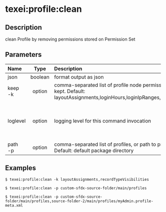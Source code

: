 <!-- This file has been generated with command 'sfdx hardis:doc:plugin:generate'. Please do not update it manually or it may be overwritten -->
# texei:profile:clean

## Description

clean Profile by removing permissions stored on Permission Set

## Parameters

|Name|Type|Description|Default|Required|Options|
|:---|:--:|:----------|:-----:|:------:|:-----:|
|json|boolean|format output as json||||
|keep<br/>-k|option|comma-separated list of profile node permissions that need to be kept. Default: layoutAssignments,loginHours,loginIpRanges,custom,userLicense||||
|loglevel|option|logging level for this command invocation|warn||trace<br/>debug<br/>info<br/>warn<br/>error<br/>fatal|
|path<br/>-p|option|comma-separated list of profiles, or path to profiles folder. Default: default package directory||||

## Examples

```shell
$ texei:profile:clean -k layoutAssignments,recordTypeVisibilities
```

```shell
$ texei:profile:clean -p custom-sfdx-source-folder/main/profiles
```

```shell
$ texei:profile:clean -p custom-sfdx-source-folder/main/profiles,source-folder-2/main/profiles/myAdmin.profile-meta.xml
```


